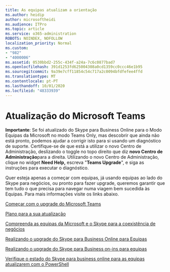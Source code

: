 ```yaml
---
title: As equipas atualizam a orientação
ms.author: heidip
author: microsoftheidi
ms.audience: ITPro
ms.topic: article
ms.service: o365-administration
ROBOTS: NOINDEX, NOFOLLOW
localization_priority: Normal
ms.custom:
- "982"
- "4000006"
ms.assetid: 0530bbd2-255c-434f-a24a-7c6c0877bad7
ms.openlocfilehash: 391d1253fd625004308a0cd1359cc0ccc46e1b95
ms.sourcegitcommit: 9a39e7cff11854c54c717a2c0094bfdfefee4ffd
ms.translationtype: MT
ms.contentlocale: pt-PT
ms.lasthandoff: 10/01/2020
ms.locfileid: "48333939"
---
```

# <a name="microsoft-teams-upgrade"></a>Atualização do Microsoft Teams

**Importante**: Se foi atualizado do Skype para Business Online para o Modo Equipas da Microsoft no modo Teams Only, mas descobrir que ainda não está pronto, podemos ajudar a corrigir isto para si usando um diagnóstico de suporte. Certifique-se de que está a utilizar o novo Centro de Administração, deslizando o toggle no topo direito que diz **novo Centro de Administração**para a direita. Utilizando o novo Centro de Administração, clique no widget **Need Help,** escreva "**Teams Upgrade**", e siga as instruções para executar o diagnóstico.

Quer esteja apenas a começar com equipas, já usando equipas ao lado do Skype para negócios, ou pronto para fazer upgrade, queremos garantir que tem tudo o que precisa para navegar numa viagem bem sucedida às Equipas. Para mais informações visite os links abaixo.

[Começar com o upgrade do Microsoft Teams](https://docs.microsoft.com/MicrosoftTeams/upgrade-start-here)

[Plano para a sua atualização](https://docs.microsoft.com/MicrosoftTeams/upgrade-plan-journey)

[Compreenda as equipas da Microsoft e o Skype para a coexistência de negócios](https://docs.microsoft.com/MicrosoftTeams/teams-and-skypeforbusiness-coexistence-and-interoperability)

[Realizando o upgrade do Skype para Business Online para Equipas](https://docs.microsoft.com/MicrosoftTeams/upgrade-to-teams-execute-skypeforbusinessonline)

[Realizando o upgrade do Skype para Business on-ins para equipas](https://docs.microsoft.com/MicrosoftTeams/upgrade-to-teams-execute-skypeforbusinesshybridonprem)
 
[Verifique o estado do Skype para business online para as equipas atualizarem com o PowerShell](https://docs.microsoft.com/powershell/module/skype/get-csteamsupgradestatus?view=skype-ps)